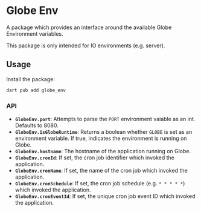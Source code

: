 # Globe Env

A package which provides an interface around the available Globe Environment variables.

This package is only intended for IO environments (e.g. server).

## Usage

Install the package:

```bash
dart pub add globe_env
```

### API

- **`GlobeEnv.port`**: Attempts to parse the `PORT` environment vaiable as an int. Defaults to 8080.
- **`GlobeEnv.isGlobeRuntime`**: Returns a boolean whether `GLOBE` is set as an environment variable. If true, indicates the environment is running on Globe.
- **`GlobeEnv.hostname`**: The hostname of the application running on Globe.
- **`GlobeEnv.cronId`**: If set, the cron job identifier which invoked the application.
- **`GlobeEnv.cronName`**: If set, the name of the cron job which invoked the application.
- **`GlobeEnv.cronSchedule`**: If set, the cron job schedule (e.g. `* * * * *`) which invoked the application.
- **`GlobeEnv.cronEventId`**: If set, the unique cron job event ID which invoked the application.
